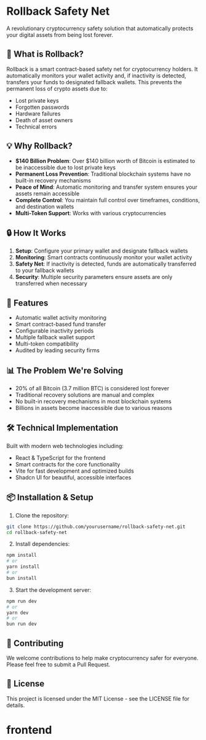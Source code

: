 # Rollback Safety Net

A revolutionary cryptocurrency safety solution that automatically protects your digital assets from being lost forever.

## 🎯 What is Rollback?

Rollback is a smart contract-based safety net for cryptocurrency holders. It automatically monitors your wallet activity and, if inactivity is detected, transfers your funds to designated fallback wallets. This prevents the permanent loss of crypto assets due to:

- Lost private keys
- Forgotten passwords
- Hardware failures
- Death of asset owners
- Technical errors

## 💡 Why Rollback?

- **$140 Billion Problem**: Over $140 billion worth of Bitcoin is estimated to be inaccessible due to lost private keys
- **Permanent Loss Prevention**: Traditional blockchain systems have no built-in recovery mechanisms
- **Peace of Mind**: Automatic monitoring and transfer system ensures your assets remain accessible
- **Complete Control**: You maintain full control over timeframes, conditions, and destination wallets
- **Multi-Token Support**: Works with various cryptocurrencies

## 🔒 How It Works

1. **Setup**: Configure your primary wallet and designate fallback wallets
2. **Monitoring**: Smart contracts continuously monitor your wallet activity
3. **Safety Net**: If inactivity is detected, funds are automatically transferred to your fallback wallets
4. **Security**: Multiple security parameters ensure assets are only transferred when necessary

## 🚀 Features

- Automatic wallet activity monitoring
- Smart contract-based fund transfer
- Configurable inactivity periods
- Multiple fallback wallet support
- Multi-token compatibility
- Audited by leading security firms

## 📊 The Problem We're Solving

- 20% of all Bitcoin (3.7 million BTC) is considered lost forever
- Traditional recovery solutions are manual and complex
- No built-in recovery mechanisms in most blockchain systems
- Billions in assets become inaccessible due to various reasons

## 🛠️ Technical Implementation

Built with modern web technologies including:

- React & TypeScript for the frontend
- Smart contracts for the core functionality
- Vite for fast development and optimized builds
- Shadcn UI for beautiful, accessible interfaces

## 📦 Installation & Setup

1. Clone the repository:

```bash
git clone https://github.com/yourusername/rollback-safety-net.git
cd rollback-safety-net
```

2. Install dependencies:

```bash
npm install
# or
yarn install
# or
bun install
```

3. Start the development server:

```bash
npm run dev
# or
yarn dev
# or
bun run dev
```

## 🤝 Contributing

We welcome contributions to help make cryptocurrency safer for everyone. Please feel free to submit a Pull Request.

## 📄 License

This project is licensed under the MIT License - see the LICENSE file for details.
# frontend
